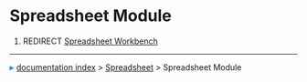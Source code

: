 # Spreadsheet Module
1.  REDIRECT [Spreadsheet Workbench](Spreadsheet_Workbench.md)



---
![](images/Right_arrow.png) [documentation index](../README.md) > [Spreadsheet](Spreadsheet_Workbench.md) > Spreadsheet Module
